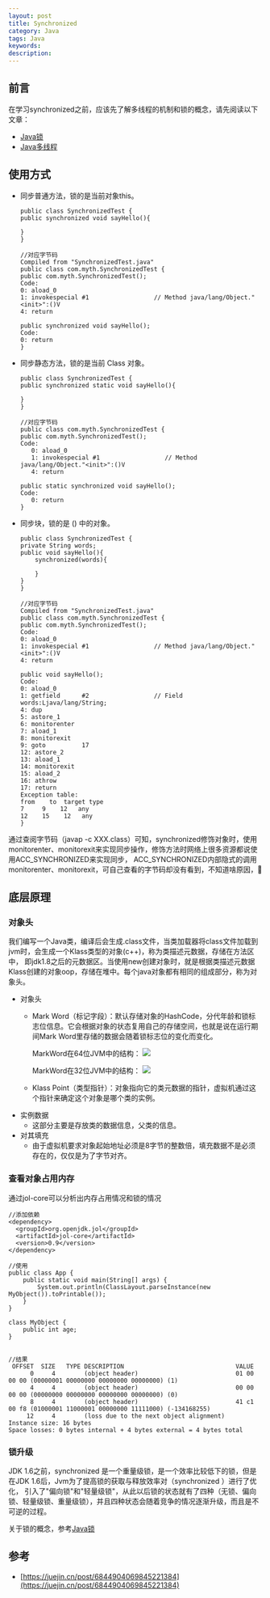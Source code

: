 ```yaml
---
layout: post 
title: Synchronized 
category: Java 
tags: Java 
keywords:
description:
---
```




## 前言

在学习synchronized之前，应该先了解多线程的机制和锁的概念，请先阅读以下文章：

- [Java锁](/Java/2021/05/21/Java锁.html)
- [Java多线程]()


## **使用方式**

- 同步普通方法，锁的是当前对象this。
    ```
  public class SynchronizedTest {
    public synchronized void sayHello(){

    }
  }
  
  //对应字节码
    Compiled from "SynchronizedTest.java"
    public class com.myth.SynchronizedTest {
    public com.myth.SynchronizedTest();
    Code:
    0: aload_0
    1: invokespecial #1                  // Method java/lang/Object."<init>":()V
    4: return
    
    public synchronized void sayHello();
    Code:
    0: return
    }

    ```
- 同步静态方法，锁的是当前 Class 对象。
    ```
  public class SynchronizedTest {
    public synchronized static void sayHello(){

    }
  }
  
  //对应字节码
  public class com.myth.SynchronizedTest {
  public com.myth.SynchronizedTest();
    Code:
       0: aload_0
       1: invokespecial #1                  // Method java/lang/Object."<init>":()V
       4: return

  public static synchronized void sayHello();
    Code:
       0: return
  }

    ```
- 同步块，锁的是 () 中的对象。
    ```
  public class SynchronizedTest {
    private String words;
    public void sayHello(){
        synchronized(words){
  
        }
    }
  }
  
  //对应字节码
    Compiled from "SynchronizedTest.java"
    public class com.myth.SynchronizedTest {
    public com.myth.SynchronizedTest();
    Code:
    0: aload_0
    1: invokespecial #1                  // Method java/lang/Object."<init>":()V
    4: return
    
    public void sayHello();
    Code:
    0: aload_0
    1: getfield      #2                  // Field words:Ljava/lang/String;
    4: dup
    5: astore_1
    6: monitorenter
    7: aload_1
    8: monitorexit
    9: goto          17
    12: astore_2
    13: aload_1
    14: monitorexit
    15: aload_2
    16: athrow
    17: return
    Exception table:
    from    to  target type
    7     9    12   any
    12    15    12   any
    }

    ```
  
通过查阅字节码（javap -c XXX.class）可知，synchronized修饰对象时，使用monitorenter、monitorexit来实现同步操作，修饰方法时网络上很多资源都说使用ACC_SYNCHRONIZED来实现同步，
ACC_SYNCHRONIZED内部隐式的调用monitorenter、monitorexit，可自己查看的字节码却没有看到，不知道啥原因，🤷‍



## 底层原理

### 对象头

我们编写一个Java类，编译后会生成.class文件，当类加载器将class文件加载到jvm时，会生成一个Klass类型的对象(c++)，称为类描述元数据，存储在方法区中，
即jdk1.8之后的元数据区。当使用new创建对象时，就是根据类描述元数据Klass创建的对象oop，存储在堆中。每个java对象都有相同的组成部分，称为对象头。


- 对象头
    - Mark Word（标记字段）：默认存储对象的HashCode，分代年龄和锁标志位信息。它会根据对象的状态复用自己的存储空间，也就是说在运行期间Mark Word里存储的数据会随着锁标志位的变化而变化。
      
        MarkWord在64位JVM中的结构：
        ![](/public/img/java/synchronized_1.png)

        MarkWord在32位JVM中的结构：
        ![](/public/img/java/synchronized_1.png)
      
    - Klass Point（类型指针）：对象指向它的类元数据的指针，虚拟机通过这个指针来确定这个对象是哪个类的实例。
- 实例数据
    - 这部分主要是存放类的数据信息，父类的信息。
- 对其填充
    - 由于虚拟机要求对象起始地址必须是8字节的整数倍，填充数据不是必须存在的，仅仅是为了字节对齐。

### 查看对象占用内存

通过jol-core可以分析出内存占用情况和锁的情况


```
//添加依赖
<dependency>
  <groupId>org.openjdk.jol</groupId>
  <artifactId>jol-core</artifactId>
  <version>0.9</version>
</dependency>

//使用
public class App {
    public static void main(String[] args) {
        System.out.println(ClassLayout.parseInstance(new MyObject()).toPrintable());
    }
}

class MyObject {
    public int age;
}


//结果
 OFFSET  SIZE   TYPE DESCRIPTION                               VALUE
      0     4        (object header)                           01 00 00 00 (00000001 00000000 00000000 00000000) (1)
      4     4        (object header)                           00 00 00 00 (00000000 00000000 00000000 00000000) (0)
      8     4        (object header)                           41 c1 00 f8 (01000001 11000001 00000000 11111000) (-134168255)
     12     4        (loss due to the next object alignment)
Instance size: 16 bytes
Space losses: 0 bytes internal + 4 bytes external = 4 bytes total

```



### 锁升级

JDK 1.6之前，synchronized 是一个重量级锁，是一个效率比较低下的锁，但是在JDK 1.6后，Jvm为了提高锁的获取与释放效率对（synchronized ）进行了优化，
引入了"偏向锁"和"轻量级锁"，从此以后锁的状态就有了四种（无锁、偏向锁、轻量级锁、重量级锁），并且四种状态会随着竞争的情况逐渐升级，而且是不可逆的过程。

关于锁的概念，参考[Java锁](/Java/2021/05/21/Java锁.html)



## 参考

- [https://juejin.cn/post/6844904069845221384](https://juejin.cn/post/6844904069845221384)
